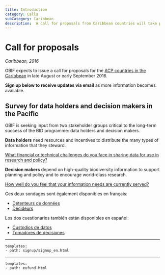 ```yaml
---
title: Introduction
category: Calls
subCategory: Caribbean
description:  A call for proposals from Caribbean countries will take place in 2016.
---
```

# Call for proposals

_Caribbean, 2016_

GBIF expects to issue a call for proposals for the [ACP countries in the Caribbean](../eligible-countries) in late August or early September 2016. 

**Sign up below to receive updates via email** as more information becomes available. 

## Survey for data holders and decision makers in the Pacific

GBIF is seeking input from two stakeholder groups critical to the long-term success of the BID programme: data holders and decision makers.

**Data holders** need resources and incentives to distribute the many types of information that they steward. 

[What financial or technical challenges do you face in sharing data for use in research and policy?](https://www.surveymonkey.com/r/J8T7C6B)

**Decision makers** depend on high-quality biodiversity information to support planning and policy and to encourage world-class research. 

[How well do you feel that your information needs are currently served?](https://www.surveymonkey.com/r/J87WFXS)

Ces deux sondages sont également disponibles en français:
+ [Détenteurs de données](https://fr.surveymonkey.com/r/F8BMV2C)
+ [Décideurs](https://fr.surveymonkey.com/r/F85HFH2)

Los dos cuestionarios también están disponibles en español:
+ [Custodios de datos](https://www.surveymonkey.com/r/53QYLFD)
+ [Tomadores de decisiones](https://www.surveymonkey.com/r/537TYL3)

--------------

```styledYaml
templates:
- path: signup/signup_en.html
```

---------

```styledYaml
templates:
- path: eufund.html
```